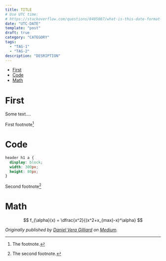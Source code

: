 ```yaml
---
title: TITLE
# Use UTC time:
# https://stackoverflow.com/questions/8405087/what-is-this-date-format-2011-08-12t201746-384z ,https://de.wikipedia.org/wiki/Koordinierte_Weltzeit, https://unix.stackexchange.com/questions/164826/date-command-iso-8601-option(date ---iso-8601)
date: "UTC-DATE"
template: "post"
draft: true
category: "CATEGORY"
tags:
  - "TAG-1"
  - "TAG-2"
description: "DESRIPTION"
---
```


<!-- Table of contents -->
- [First](#first)
- [Code](#code)
- [Math](#math)

# First

Some text....

First footnote[^1]

# Code

```css
header h1 a {
  display: block;
  width: 300px;
  height: 80px;
}
```

Second footnote[^2]

# Math

$$
f_{\alpha}(x) = \dfrac{x^2}{(x^2+x_{max}-x)^\alpha}
$$

_Originally published by [Daniel Vera Gilliard](https://github.com/daniel-vera-g/) on [Medium](LINK)._

[^1]: The footnote.
[^2]: The second footnote.